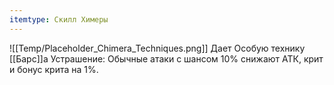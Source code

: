 ```yaml
---
itemtype: Скилл Химеры
---
```

![[Temp/Placeholder_Chimera_Techniques.png]]
Дает Особую технику [[Барс]]а Устрашение: Обычные атаки с шансом 10% снижают АТК, крит и бонус крита на 1%.
